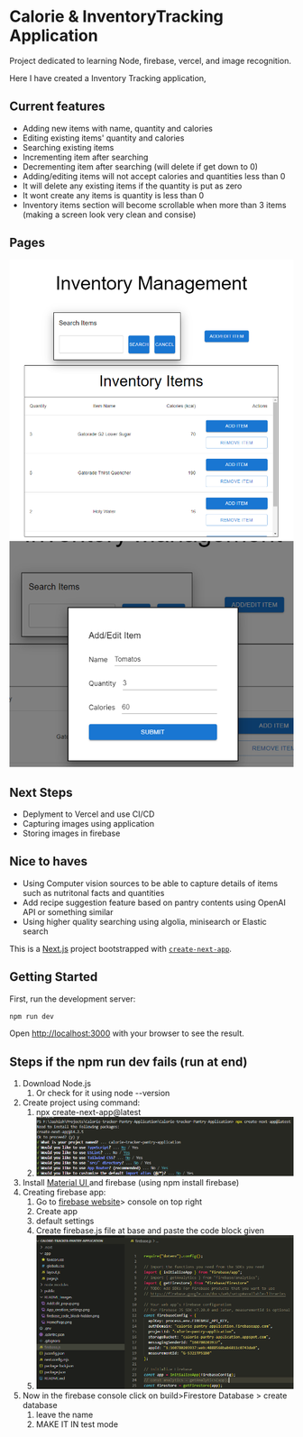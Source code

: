 # Calorie & InventoryTracking Application
Project dedicated to learning Node, firebase, vercel, and image recognition.

Here I have created a Inventory Tracking application,
## Current features
- Adding new items with name, quantity and calories
- Editing existing items' quantity and calories
- Searching existing items
- Incrementing item after searching
- Decrementing item after searching (will delete if get down to 0)
- Adding/editing items will not accept calories and quantities less than 0 
- It will delete any existing items if the quantity is put as zero
- It wont create any items is quantity is less than 0
- Inventory items section will become scrollable when more than 3 items (making a screen look very clean and consise)

## Pages
![HomePage](./README_Images/HomePage.png)
![Add/Edit Popup](./README_Images/AddEdit_popup.png)

## Next Steps
- Deplyment to Vercel and use CI/CD
- Capturing images using application
- Storing images in firebase

## Nice to haves
- Using Computer vision sources to be able to capture details of items such as nutritonal facts and quantities
- Add recipe suggestion feature based on pantry contents using OpenAI API or something similar 
- Using higher quality searching using algolia, minisearch or Elastic search


This is a [Next.js](https://nextjs.org/) project bootstrapped with [`create-next-app`](https://github.com/vercel/next.js/tree/canary/packages/create-next-app).

## Getting Started

First, run the development server:

```bash
npm run dev
```

Open [http://localhost:3000](http://localhost:3000) with your browser to see the result.


## Steps if the npm run dev fails (run at end)
1. Download Node.js
	1. Or check for it using node --version
2. Create project using command:
	1. npx create-next-app@latest
	2. ![alt text](<./README_Images/App_creation_settings.png>)
3. Install [Material UI ](https://mui.com/material-ui/)and firebase (using npm install firebase)
4. Creating firebase app:
	1. Go to [firebase website](https://firebase.google.com/)> console on top right
	2. Create app
	3. default settings
	4. Create firebase.js file at base and paste the code block given 
	5. ![alt text](./README_Images/firebase_code_block-hidden.png)
5. Now in the firebase console click on build>Firestore Database > create database
	1. leave the name
	2. MAKE IT IN test mode
